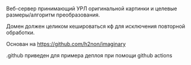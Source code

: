 Веб-сервер принимающий УРЛ оригинальной картинки и целевые размеры/алгоритм преобразования. 

Домен должен целиком кешироваться кф для исключения повторной обработки.

Основан на https://github.com/h2non/imaginary

.github приведен для примера деплоя при помощи github actions

